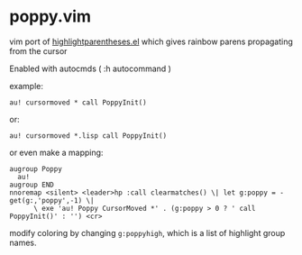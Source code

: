 # poppy.vim
vim port of [highlightparentheses.el](https://github.com/tsdh/highlight-parentheses.el) which gives rainbow parens propagating from the cursor

Enabled with autocmds ( :h autocommand )

example:

`au! cursormoved * call PoppyInit()`

or:

`au! cursormoved *.lisp call PoppyInit()`

or even make a mapping:

```
augroup Poppy
  au!
augroup END
nnoremap <silent> <leader>hp :call clearmatches() \| let g:poppy = -get(g:,'poppy',-1) \|
      \ exe 'au! Poppy CursorMoved *' . (g:poppy > 0 ? ' call PoppyInit()' : '') <cr>
```

modify coloring by changing `g:poppyhigh`, which is a list of highlight group names.
